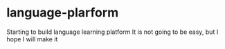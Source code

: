 # language-plarform
Starting to build language learning platform 
It is not going to be easy, but I hope I will make it






